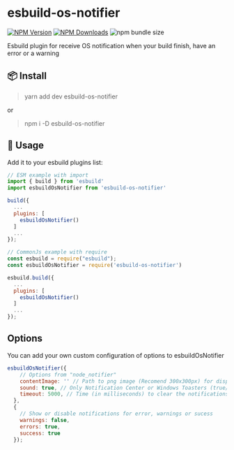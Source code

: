 # esbuild-os-notifier

[![NPM Version](https://img.shields.io/npm/v/esbuild-os-notifier)](https://www.npmjs.com/package/esbuild-os-notifier)
[![NPM Downloads](https://img.shields.io/npm/dm/esbuild-os-notifier)](https://www.npmjs.com/package/esbuild-os-notifier)
![npm bundle size](https://img.shields.io/bundlephobia/minzip/esbuild-os-notifier)

Esbuild plugin for receive OS notification when your build finish, have an error or a warning

## 📦 Install 
> yarn add dev esbuild-os-notifier

or

> npm i -D esbuild-os-notifier

## 🚀 Usage

Add it to your esbuild plugins list:

```js
// ESM example with import
import { build } from 'esbuild'
import esbuildOsNotifier from 'esbuild-os-notifier'

build({
  ...
  plugins: [
    esbuildOsNotifier()
  ]
  ...
});

```

```js
// CommonJs example with require
const esbuild = require("esbuild");
const esbuildOsNotifier = require('esbuild-os-notifier')

esbuild.build({
  ...
  plugins: [
    esbuildOsNotifier()
  ]
  ...
});
```

## Options
You can add your own custom configuration of options to esbuildOsNotifier

```js
esbuildOsNotifier({
    // Options from "node_notifier"
    contentImage: '' // Path to png image (Recomend 300x300px) for display in the notification
    sound: true, // Only Notification Center or Windows Toasters (true/false)
    timeout: 5000, // Time (in milliseconds) to clear the notifications
  }, 
  {
    // Show or disable notifications for error, warnings or sucess
    warnings: false,
    errors: true,
    success: true
  });
```





